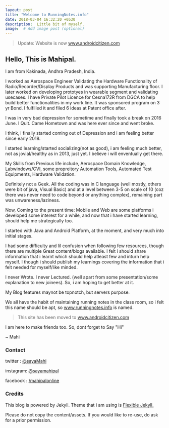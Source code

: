 ```yaml
---
layout: post
title: "Welcome to RunningNotes.info"
date: 2018-03-04 16:32:20 +0530
description:  Little bit of myself. 
image:  # Add image post (optional)
---
```

> Update: Website is now www.androidcitizen.com

## Hello, This is Mahipal.

I am from Kakinada, Andhra Pradesh, India. 

I worked as Aerospace Engineer Validating the Hardware Functionality of Radio/Recorder/Display Products and was supporting Manufacturing floor. I later worked on developing prototyes in wearable segment and validating usecases. I have Private Pilot Licence for Cesna172R from DGCA to help build better functionalities in my work line. It was sponsored program on 3 yr Bond. I fulfilled it and filed 6 ideas at Patent office after. 

I was in very bad depression for sometime and finally took a break on 2016 June. I Quit. Came Hometown and was here ever since and went broke.

I think, i finally started coming out of Depression and i am feeling better since early 2018.

I started learning/started socializing(not as good), i am feeling much better, not as jovial/healthy as in 2013, just yet. I believe i will enventually get there.

My Skills from Previous life include, Aerospace Domain Knowledge, Labwindows/CVI, some propreitory Automation Tools, Automated Test Equipments, Hardware Validation.

Definitely not a Geek. All the coding was in C language (well mostly, others were bit of java, Visual Basic) and at a level between 3-5 on scale of 10 (coz there was never need to code beyond or anything complex), remaining part was unwareness/laziness.

Now, Coming to the present time: Mobile and Web are some platforms i developed some interest for a while, and now 
that i have started learning, should help me strategically too.

I started with Java and Android Platform, at the moment, and very much into initial stages.

I had some difficulty and lil confusion when following few resources, though there are multiple Great content/blogs available. I felt i should share information that i learnt which should help atleast few and inturn help myself. I though i should publish my learnings covering the information that i felt needed for myself/like minded.

I never Wrote. I never Lectured. (well apart from some presentation/some explanation to new joinees). So, i am hoping to get better at it.

My Blog features maynot be topnotch, but servers purpose.

We all have the habit of maintaining running notes in the class room, so i felt this name should be apt, so www.runningnotes.info is named.

> This site has been moved to www.androidcitizen.com

I am here to make friends too. So, dont forget to Say "Hi"

~ Mahi 

### Contact

twitter  :   <a href="http://www.twitter.com/sayaMahi" target="_blank">@sayaMahi</a>

instagram: <a href="http://www.instagram.com/sayamahipal" target="_blank">@sayamahipal</a>

facebook :  <a href="http://www.facebook.com/mahipalonline" target="_blank">/mahipalonline</a>

### Credits

This blog is powered by Jekyll. Theme that i am using is <a href="http://github.com/artemsheludko/flexible-jekyll" target="_blank">Flexible Jekyll.</a>

Please do not copy the content/assets. If you would like to re-use, do ask for a prior permission.





